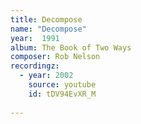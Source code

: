 ```yaml
---
title: Decompose
name: "Decompose"
year:  1991
album: The Book of Two Ways
composer: Rob Nelson
recordingz:
  - year: 2002
    source: youtube
    id: tDV94EvXR_M
 
---
```



